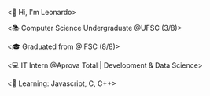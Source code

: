 <👋 Hi, I'm Leonardo>

<📚 Computer Science Undergraduate @UFSC (3/8)>

<🎓 Graduated from @IFSC (8/8)>

<💻 IT Intern @Aprova Total | Development & Data Science>

<🌱 Learning: Javascript, C, C++>
